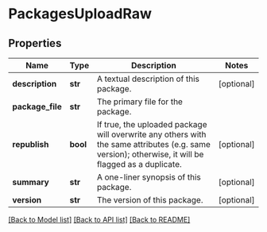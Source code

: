 # PackagesUploadRaw

## Properties
Name | Type | Description | Notes
------------ | ------------- | ------------- | -------------
**description** | **str** | A textual description of this package. | [optional] 
**package_file** | **str** | The primary file for the package. | 
**republish** | **bool** | If true, the uploaded package will overwrite any others with the same attributes (e.g. same version); otherwise, it will be flagged as a duplicate. | [optional] 
**summary** | **str** | A one-liner synopsis of this package. | [optional] 
**version** | **str** | The version of this package. | [optional] 

[[Back to Model list]](../README.md#documentation-for-models) [[Back to API list]](../README.md#documentation-for-api-endpoints) [[Back to README]](../README.md)


